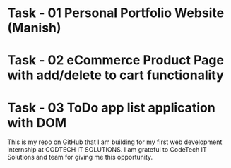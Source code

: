 # Task - 01 Personal Portfolio Website (Manish)
# Task - 02 eCommerce Product Page with add/delete to cart functionality
# Task - 03 ToDo app list application with DOM

This is my repo on GitHub that I am building for my first web development internship at CODTECH IT SOLUTIONS. I am grateful to CodeTech IT Solutions and team for giving me this opportunity.
